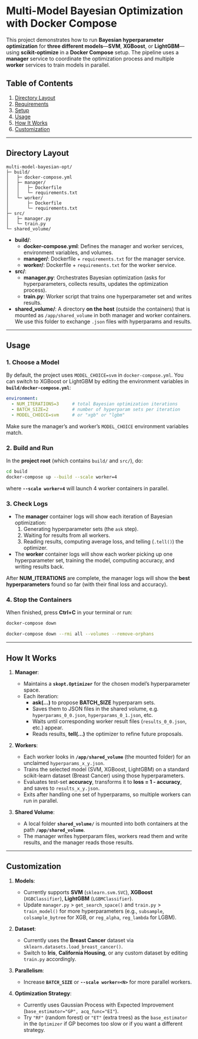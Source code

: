 # Multi-Model Bayesian Optimization with Docker Compose

This project demonstrates how to run **Bayesian hyperparameter optimization** for **three different models**—**SVM**, **XGBoost**, or **LightGBM**—using **scikit-optimize** in a **Docker Compose** setup. The pipeline uses a **manager** service to coordinate the optimization process and multiple **worker** services to train models in parallel.

## Table of Contents
1. [Directory Layout](#directory-layout)
2. [Requirements](#requirements)
3. [Setup](#setup)
4. [Usage](#usage)
5. [How It Works](#how-it-works)
6. [Customization](#customization)

---

## Directory Layout

```
multi-model-bayesian-opt/
├─ build/
│   ├─ docker-compose.yml
│   ├─ manager/
│   │   ├─ Dockerfile
│   │   └─ requirements.txt
│   └─ worker/
│       ├─ Dockerfile
│       └─ requirements.txt
├─ src/
│   ├─ manager.py
│   └─ train.py
└─ shared_volume/
```

- **build/**:
  - **docker-compose.yml**: Defines the manager and worker services, environment variables, and volumes.
  - **manager/**: Dockerfile + `requirements.txt` for the manager service.
  - **worker/**: Dockerfile + `requirements.txt` for the worker service.
- **src/**:
  - **manager.py**: Orchestrates Bayesian optimization (asks for hyperparameters, collects results, updates the optimization process).
  - **train.py**: Worker script that trains one hyperparameter set and writes results.
- **shared_volume/**: A directory **on the host** (outside the containers) that is mounted as `/app/shared_volume` in both manager and worker containers. We use this folder to exchange `.json` files with hyperparams and results.

---

## Usage

### 1. Choose a Model

By default, the project uses `MODEL_CHOICE=svm` in `docker-compose.yml`. You can switch to XGBoost or LightGBM by editing the environment variables in **`build/docker-compose.yml`**:

```yaml
environment:
  - NUM_ITERATIONS=3     # total Bayesian optimization iterations
  - BATCH_SIZE=2         # number of hyperparam sets per iteration
  - MODEL_CHOICE=svm     # or "xgb" or "lgbm"
```

Make sure the manager’s and worker’s `MODEL_CHOICE` environment variables match.

### 2. Build and Run

In the **project root** (which contains `build/` and `src/`), do:

```bash
cd build
docker-compose up --build --scale worker=4
```
where **`--scale worker=4`** will launch 4 worker containers in parallel.

### 3. Check Logs

- The **manager** container logs will show each iteration of Bayesian optimization:
  1. Generating hyperparameter sets (the `ask` step).  
  2. Waiting for results from all workers.  
  3. Reading results, computing average loss, and telling (`.tell()`) the optimizer.  
- The **worker** container logs will show each worker picking up one hyperparameter set, training the model, computing accuracy, and writing results back.

After **NUM_ITERATIONS** are complete, the manager logs will show the **best hyperparameters** found so far (with their final loss and accuracy).

### 4. Stop the Containers

When finished, press **Ctrl+C** in your terminal or run:

```bash
docker-compose down

docker-compose down --rmi all --volumes --remove-orphans
```

---

## How It Works

1. **Manager**:
   - Maintains a **`skopt.Optimizer`** for the chosen model’s hyperparameter space.
   - Each iteration:
     - **ask(...)** to propose **BATCH_SIZE** hyperparam sets.  
     - Saves them to JSON files in the shared volume, e.g. `hyperparams_0_0.json`, `hyperparams_0_1.json`, etc.  
     - Waits until corresponding worker result files (`results_0_0.json`, etc.) appear.  
     - Reads results, **tell(...)** the optimizer to refine future proposals.

2. **Workers**:
   - Each worker looks in **`/app/shared_volume`** (the mounted folder) for an unclaimed `hyperparams_x_y.json`.
   - Trains the selected model (SVM, XGBoost, LightGBM) on a standard scikit-learn dataset (Breast Cancer) using those hyperparameters.
   - Evaluates test-set **accuracy**, transforms it to **loss = 1 - accuracy**, and saves to `results_x_y.json`.
   - Exits after handling one set of hyperparams, so multiple workers can run in parallel.

3. **Shared Volume**:
   - A local folder **`shared_volume/`** is mounted into both containers at the path **`/app/shared_volume`**.
   - The manager writes hyperparam files, workers read them and write results, and the manager reads those results.

---

## Customization

1. **Models**:  
   - Currently supports **SVM** (`sklearn.svm.SVC`), **XGBoost** (`XGBClassifier`), **LightGBM** (`LGBMClassifier`).  
   - Update `manager.py` > `get_search_space()` and `train.py` > `train_model()` for more hyperparameters (e.g., `subsample`, `colsample_bytree` for XGB, or `reg_alpha`, `reg_lambda` for LGBM).

2. **Dataset**:  
   - Currently uses the **Breast Cancer** dataset via `sklearn.datasets.load_breast_cancer()`.  
   - Switch to **Iris**, **California Housing**, or any custom dataset by editing `train.py` accordingly.

3. **Parallelism**:  
   - Increase **`BATCH_SIZE`** or **`--scale worker=<N>`** for more parallel workers.  

4. **Optimization Strategy**:  
   - Currently uses Gaussian Process with Expected Improvement (`base_estimator="GP", acq_func="EI"`).  
   - Try `"RF"` (random forest) or `"ET"` (extra trees) as the `base_estimator` in the `Optimizer` if GP becomes too slow or if you want a different strategy.